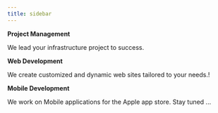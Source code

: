 ```yaml
---
title: sidebar
---
```


<span uk-icon="heart"></span>
<p><strong>Project Management</strong></p>
<p>We lead your infrastructure project to success.</p>
<p><strong>Web Development </strong></p>
<p>We create customized and dynamic web sites tailored to your needs.!</p>
<p><strong>Mobile Development</strong></p>
<p>We work on Mobile applications for the Apple app store. Stay tuned ...</p>
